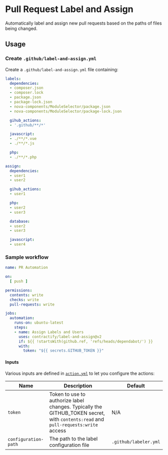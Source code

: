 # Pull Request Label and Assign

Automatically label and assign new pull requests based on the paths of files being changed.

## Usage

### Create `.github/label-and-assign.yml`

Create a `.github/label-and-assign.yml` file containing:

```yaml
labels:
  dependencies:
  - composer.json
  - composer.lock
  - package.json
  - package-lock.json
  - nova-components/ModuleSelector/package.json
  - nova-components/ModuleSelector/package-lock.json

  gihub_actions:
  - '.github/**/*'

  javascript:
  - ./**/*.vue
  - ./**/*.js

  php:
  - ./**/*.php

assign:
  dependencies:
  - user1
  - user2

  gihub_actions:
  - user1

  php:
  - user2
  - user3

  database:
  - user2
  - user3

  javascript:
  - user4
```

### Sample workflow

```yaml
name: PR Automation

on:
  [ push ]

permissions:
  contents: write
  checks: write
  pull-requests: write

jobs:
  automation:
    runs-on: ubuntu-latest
    steps:
    - name: Assign Labels and Users
      uses: contractify/label-and-assign@v2
      if: ${{ !startsWith(github.ref, 'refs/heads/dependabot/') }}
      with:
        token: "${{ secrets.GITHUB_TOKEN }}"
```

#### Inputs

Various inputs are defined in [`action.yml`](action.yml) to let you configure the actions:

| Name | Description | Default |
| - | - | - |
| `token` | Token to use to authorize label changes. Typically the GITHUB_TOKEN secret, with `contents:read` and `pull-requests:write` access | N/A |
| `configuration-path` | The path to the label configuration file | `.github/labeler.yml` |
